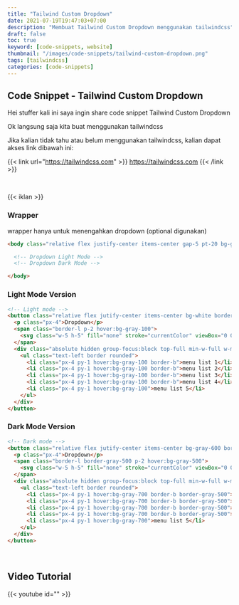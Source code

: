 ```yaml
---
title: "Tailwind Custom Dropdown"
date: 2021-07-19T19:47:03+07:00
description: "Membuat Tailwind Custom Dropdown menggunakan tailwindcss"
draft: false
toc: true
keyword: [code-snippets, website]
thumbnail: "/images/code-snippets/tailwind-custom-dropdown.png"
tags: [tailwindcss]
categories: [code-snippets]
---
```


## Code Snippet - Tailwind Custom Dropdown

Hei stuffer kali ini saya ingin share code snippet Tailwind Custom Dropdown

Ok langsung saja kita buat menggunakan tailwindcss

Jika kalian tidak tahu atau belum menggunakan tailwindcss, kalian dapat akses link dibawah ini:

{{< link url="https://tailwindcss.com" >}}
  https://tailwindcss.com
{{< /link >}}

&nbsp;

{{< iklan >}}
### Wrapper
wrapper hanya untuk menengahkan dropdown (optional digunakan)
```html
<body class="relative flex justify-center items-center gap-5 pt-20 bg-gray-100">

  <!-- Dropdown Light Mode -->
  <!-- Dropdown Dark Mode -->

</body>
```

### Light Mode Version
```html
<!-- Light mode -->
<button class="relative flex jutify-center items-center bg-white border focus:outline-none shadow text-gray-600 rounded focus:ring ring-gray-200 group">
  <p class="px-4">Dropdown</p>
  <span class="border-l p-2 hover:bg-gray-100">
    <svg class="w-5 h-5" fill="none" stroke="currentColor" viewBox="0 0 24 24" xmlns="http://www.w3.org/2000/svg"><path stroke-linecap="round" stroke-linejoin="round" stroke-width="2" d="M19 9l-7 7-7-7"></path></svg>
  </span>
  <div class="absolute hidden group-focus:block top-full min-w-full w-max bg-white shadow-md mt-1 rounded">
    <ul class="text-left border rounded">
      <li class="px-4 py-1 hover:bg-gray-100 border-b">menu list 1</li>
      <li class="px-4 py-1 hover:bg-gray-100 border-b">menu list 2</li>
      <li class="px-4 py-1 hover:bg-gray-100 border-b">menu list 3</li>
      <li class="px-4 py-1 hover:bg-gray-100 border-b">menu list 4</li>
      <li class="px-4 py-1 hover:bg-gray-100">menu list 5</li>
    </ul>
  </div>
</button>
```

### Dark Mode Version
```html
<!-- Dark mode -->
<button class="relative flex jutify-center items-center bg-gray-600 border focus:outline-none shadow text-white rounded focus:ring ring-gray-300 group">
  <p class="px-4">Dropdown</p>
  <span class="border-l border-gray-500 p-2 hover:bg-gray-500">
    <svg class="w-5 h-5" fill="none" stroke="currentColor" viewBox="0 0 24 24" xmlns="http://www.w3.org/2000/svg"><path stroke-linecap="round" stroke-linejoin="round" stroke-width="2" d="M19 9l-7 7-7-7"></path></svg>
  </span>
  <div class="absolute hidden group-focus:block top-full min-w-full w-max bg-gray-600 shadow-md mt-1 rounded">
    <ul class="text-left border rounded">
      <li class="px-4 py-1 hover:bg-gray-700 border-b border-gray-500">menu list 1</li>
      <li class="px-4 py-1 hover:bg-gray-700 border-b border-gray-500">menu list 2</li>
      <li class="px-4 py-1 hover:bg-gray-700 border-b border-gray-500">menu list 3</li>
      <li class="px-4 py-1 hover:bg-gray-700 border-b border-gray-500">menu list 4</li>
      <li class="px-4 py-1 hover:bg-gray-700">menu list 5</li>
    </ul>
  </div>
</button>
```

&nbsp;

## Video Tutorial
{{< youtube id="" >}}